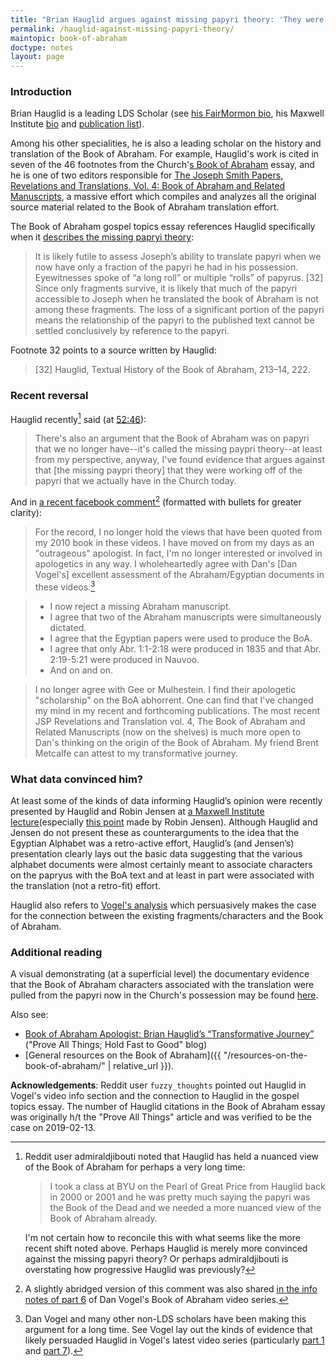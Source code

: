 ```yaml
---
title: "Brian Hauglid argues against missing papyri theory: 'They were working off of the papryri that we actually have in the Church today'"
permalink: /hauglid-against-missing-papyri-theory/
maintopic: book-of-abraham
doctype: notes
layout: page
---
```


### Introduction

Brian Hauglid is a leading LDS Scholar (see [his FairMormon bio](https://web.archive.org/web/20181013215341/https://www.fairmormon.org/testimonies/scholars/brian-m-hauglid), his Maxwell Institute [bio](https://web.archive.org/web/20181106214354/https://mi.byu.edu/people/brian-hauglid/) and [publication list](https://web.archive.org/web/20170126055340/https://publications.mi.byu.edu/people/brian-m-hauglid/)).

Among his other specialities, he is also a leading scholar on the history and translation of the Book of Abraham.  For example, Hauglid's work is cited in seven of the 46 footnotes from the Church'[s Book of Abraham](https://www.lds.org/topics/translation-and-historicity-of-the-book-of-abraham?lang=eng) essay, and he is one of two editors responsible for [The Joseph Smith Papers, Revelations and Translations, Vol. 4: Book of Abraham and Related Manuscripts](https://www.bookofmormoncentral.org/blog/new-joseph-smith-papers-volume-published), a massive effort which compiles and analyzes all the original source material related to the Book of Abraham translation effort.

The Book of Abraham gospel topics essay references Hauglid specifically when it [describes the missing papryi theory](https://www.lds.org/topics/translation-and-historicity-of-the-book-of-abraham?lang=eng):

> It is likely futile to assess Joseph’s ability to translate papyri when we now have only a fraction of the papyri he had in his possession. Eyewitnesses spoke of “a long roll” or multiple “rolls” of papyrus. [32] Since only fragments survive, it is likely that much of the papyri accessible to Joseph when he translated the book of Abraham is not among these fragments. The loss of a significant portion of the papyri means the relationship of the papyri to the published text cannot be settled conclusively by reference to the papyri.

Footnote 32 points to a source written by Hauglid:

> [32] Hauglid, Textual History of the Book of Abraham, 213–14, 222.

### Recent reversal

Hauglid recently[^2000shift] said (at [52:46](https://youtu.be/y3-SKjlNOCQ?t=3166)):

> There's also an argument that the Book of Abraham was on papyri that we no longer have--it's called the missing paypri theory--at least from my perspective, anyway, I've found evidence that argues against that [the missing paypri theory] that they were working off of the papyri that we actually have in the Church today.

And in [a recent facebook comment](https://www.facebook.com/dan.vogel.35/posts/1398006876998582)[^also_shared_by_vogel] (formatted with bullets for greater clarity):

> For the record, I no longer hold the views that have been quoted from my 2010 book in these videos. I have moved on from my days as an "outrageous" apologist. In fact, I'm no longer interested or involved in apologetics in any way. I wholeheartedly agree with Dan's [Dan Vogel's] excellent assessment of the Abraham/Egyptian documents in these videos.[^vogels_explanation_of_the_data]

> * I now reject a missing Abraham manuscript.
> * I agree that two of the Abraham manuscripts were simultaneously dictated.
> * I agree that the Egyptian papers were used to produce the BoA.
> * I agree that only Abr. 1:1-2:18 were produced in 1835 and that Abr. 2:19-5:21 were produced in Nauvoo.
> * And on and on.

> I no longer agree with Gee or Mulhestein. I find their apologetic "scholarship" on the BoA abhorrent. One can find that I've changed my mind in my recent and forthcoming publications. The most recent JSP Revelations and Translation vol. 4, The Book of Abraham and Related Manuscripts (now on the shelves) is much more open to Dan's thinking on the origin of the Book of Abraham. My friend Brent Metcalfe can attest to my transformative journey.

### What data convinced him?

At least some of the kinds of data informing Hauglid’s opinion were recently presented by Hauglid and Robin Jensen at [a Maxwell Institute lecture](https://www.youtube.com/watch?v=tznpRR0Fos8)(especially [this point](https://www.youtube.com/watch?v=tznpRR0Fos8&t=2851) made by Robin Jensen). Although Hauglid and Jensen do not present these as counterarguments to the idea that the Egyptian Alphabet was a retro-active effort, Hauglid’s (and Jensen’s) presentation clearly lays out the basic data suggesting that the various alphabet documents were almost certainly meant to associate characters on the papryus with the BoA text and at least in part were associated with the translation (not a retro-fit) effort.

Hauglid also refers to [Vogel's analysis](https://www.youtube.com/playlist?list=PLjxwXGB2KzRaejlyYHN1Lm9qDYmUpGgQw) which persuasively makes the case for the connection between the existing fragments/characters and the Book of Abraham.

### Additional reading

A visual demonstrating (at a superficial level) the documentary evidence that the Book of Abraham characters associated with the translation were pulled from the papyri now in the Church's possession may be found [here](https://www.reddit.com/r/mormon/comments/9yt977/the_book_of_abraham_11218_graphic/).

Also see:

* [Book of Abraham Apologist: Brian Hauglid’s “Transformative Journey”](https://proveallthingsholdfasttogood.wordpress.com/book-of-abraham-apologist-brian-hauglids-transformative-journey/) ("Prove All Things; Hold Fast to Good" blog)
* [General resources on the Book of Abraham]({{ "/resources-on-the-book-of-abraham/" | relative_url }}).

**Acknowledgements**: Reddit user `fuzzy_thoughts` pointed out Hauglid in Vogel's video info section and the connection to Hauglid in the gospel topics essay. The number of Hauglid citations in the Book of Abraham essay was originally h/t the "Prove All Things" article and was verified to be the case on 2019-02-13.

[^vogels_explanation_of_the_data]: Dan Vogel and many other non-LDS scholars have been making this argument for a long time. See Vogel lay out the kinds of evidence that likely persuaded Hauglid in Vogel's latest video series (particularly [part 1](https://www.youtube.com/watch?v=AtJT_xjIgdM) and [part 7](https://www.youtube.com/watch?v=K_7haq-PdjU)).

[^also_shared_by_vogel]: A slightly abridged version of this comment was also shared [in the info notes of part 6](https://www.youtube.com/watch?v=I47ibkJ4QrE) of Dan Vogel's Book of Abraham video series.

[^2000shift]: Reddit user admiraldjibouti noted that Hauglid has held a nuanced view of the Book of Abraham for perhaps a very long time:

    > I took a class at BYU on the Pearl of Great Price from Hauglid back in 2000 or 2001 and he was pretty much saying the papyri was the Book of the Dead and we needed a more nuanced view of the Book of Abraham already.

    I'm not certain how to reconcile this with what seems like the more recent shift noted above.  Perhaps Hauglid is merely more convinced against the missing papyri theory?  Or perhaps admiraldjibouti is overstating how progressive Hauglid was previously?
